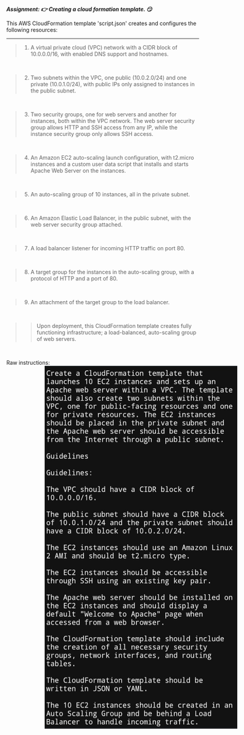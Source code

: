 **<em> Assignment: :point_right: Creating a cloud formation template. :smirk: </em>**

This AWS CloudFormation template 'script.json' creates and configures the following resources:

---

> 1. A virtual private cloud (VPC) network with a CIDR block of 10.0.0.0/16, with enabled DNS support and hostnames.
<br/>

> 2. Two subnets within the VPC, one public (10.0.2.0/24) and one private (10.0.1.0/24), with public IPs only assigned to instances in the public subnet.
<br/> 

> 3. Two security groups, one for web servers and another for instances, both within the VPC network. The web server security group allows HTTP and SSH access from any IP, while the instance security group only allows SSH access.
<br/>

> 4. An Amazon EC2 auto-scaling launch configuration, with t2.micro instances and a custom user data script that installs and starts Apache Web Server on the instances.
<br/>

> 5. An auto-scaling group of 10 instances, all in the private subnet.
<br/>

> 6. An Amazon Elastic Load Balancer, in the public subnet, with the web server security group attached.
<br/>

> 7. A load balancer listener for incoming HTTP traffic on port 80.
<br/>

> 8. A target group for the instances in the auto-scaling group, with a protocol of HTTP and a port of 80.
<br/>

> 9. An attachment of the target group to the load balancer.
<br/>

>> Upon deployment, this CloudFormation template creates fully functioning infrastructure; a load-balanced, auto-scaling group of web servers.

<br/>

Raw instructions:
<br/>
<img
  src="https://github.com/Stevecmd/CloudForceKE/blob/1352d091239217d446ca942cd209d503c10f5a6f/Assignments/Assignment%201/Instructions.jpeg"
  alt="Assignment 1 instructions"
  title="Assignment 1"
  style="vertical-align:middle;margin:0px 100px">

  